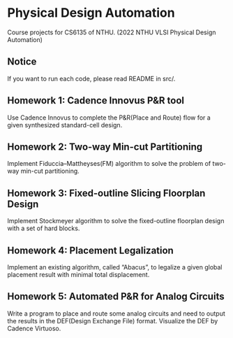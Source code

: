 # Physical Design Automation
Course projects for CS6135 of NTHU.
(2022 NTHU VLSI Physical Design Automation)

## Notice 
If you want to run each code, please read README in src/.

## Homework 1: Cadence Innovus P&R tool
Use Cadence Innovus to complete the P&R(Place and Route) flow for a given synthesized standard-cell design.

## Homework 2: Two-way Min-cut Partitioning
Implement Fiduccia–Mattheyses(FM) algorithm to solve the problem of two-way min-cut partitioning.

## Homework 3: Fixed-outline Slicing Floorplan Design
Implement Stockmeyer algorithm to solve the fixed-outline floorplan design with a set of hard blocks.

## Homework 4: Placement Legalization
Implement an existing algorithm, called “Abacus”, to legalize a given global placement result with minimal total displacement.

## Homework 5: Automated P&R for Analog Circuits
Write a program to place and route some analog circuits and need to output the results in the DEF(Design Exchange File) format. Visualize the DEF by Cadence Virtuoso.